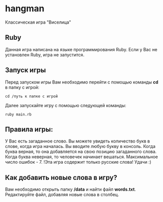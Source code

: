 # hangman
Классическая игра "Виселица"

## Ruby

Данная игра написана на языке программирования Ruby. Если у Вас не установлен Ruby, игра не запустится.

## Запуск игры 

Перед запуском игры Вам необходимо перейти с помощью команды **cd** в папку с игрой:
```
cd /путь к папке с игрой
```
Далее запускайте игру с помощью следующей команды:
```
ruby main.rb
```
## Правила игры:

У Вас есть загаданное слово. Вы можете увидеть количество букв в слове, когда игра началась. Вы вводите любую букву в консоль. Когда буква верная, то она добавляется на свою позицию загаданного слова. Когда буква неверная, то человечек начинает вешаться. Максимальное число ошибок - 7. !Эта игра содержит только русские слова! Удачи :)

## Как добавить новые слова в игру?

Вам необходимо открыть папку **/data** и найти файл **words.txt**. Редактируйте файл, добавляя новые слова в столбец.
